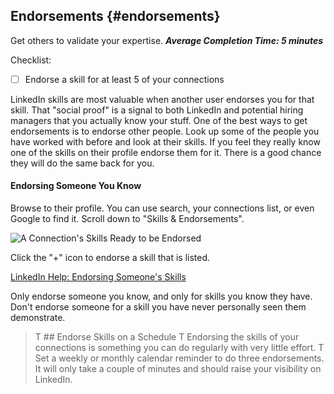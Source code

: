 ## Endorsements {#endorsements}
Get others to validate your expertise.
***Average Completion Time: 5 minutes***

Checklist:

- [ ] Endorse a skill for at least 5 of your connections

LinkedIn skills are most valuable when another user endorses you for that skill. That "social proof" is a signal to both LinkedIn and potential hiring managers that you actually know your stuff. One of the best ways to get endorsements is to endorse other people. Look up some of the people you have worked with before and look at their skills. If you feel they really know one of the skills on their profile endorse them for it. There is a good chance they will do the same back for you.

#### Endorsing Someone You Know

Browse to their profile. You can use search, your connections list, or even Google to find it.
Scroll down to "Skills & Endorsements". 

![A Connection's Skills Ready to be Endorsed](resources/images/profileEndorseSkill.png)

Click the "+" icon to endorse a skill that is listed.

[LinkedIn Help: Endorsing Someone's Skills](https://www.linkedin.com/help/linkedin/answer/33196/endorsing-someone-s-skills)

Only endorse someone you know, and only for skills you know they have. Don't endorse someone for a skill you have never personally seen them demonstrate.

> T ## Endorse Skills on a Schedule
> T Endorsing the skills of your connections is something you can do regularly with very little effort. 
> T Set a weekly or monthly calendar reminder to do three endorsements. It will only take a couple of minutes and should raise your visibility on LinkedIn.


